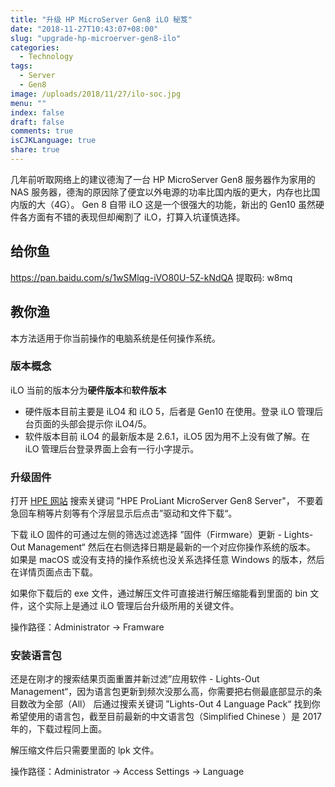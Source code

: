 ```yaml
---
title: "升级 HP MicroServer Gen8 iLO 秘笈"
date: "2018-11-27T10:43:07+08:00"
slug: "upgrade-hp-microerver-gen8-ilo"
categories:
  - Technology
tags:
  - Server
  - Gen8
image: /uploads/2018/11/27/ilo-soc.jpg
menu: ""
index: false
draft: false
comments: true
isCJKLanguage: true
share: true
---
```


几年前听取网络上的建议德淘了一台 HP MicroServer Gen8 服务器作为家用的 NAS 服务器，德淘的原因除了便宜以外电源的功率比国内版的更大，内存也比国内版的大（4G）。
Gen 8 自带 iLO 这是一个很强大的功能，新出的 Gen10 虽然硬件各方面有不错的表现但却阉割了 iLO，打算入坑谨慎选择。

## 给你鱼

https://pan.baidu.com/s/1wSMlqg-iVO80U-5Z-kNdQA 提取码: w8mq

## 教你渔

本方法适用于你当前操作的电脑系统是任何操作系统。

### 版本概念

iLO 当前的版本分为**硬件版本**和**软件版本**

- 硬件版本目前主要是 iLO4 和 iLO 5，后者是 Gen10 在使用。登录 iLO 管理后台页面的头部会提示你 iLO4/5。
- 软件版本目前 iLO4 的最新版本是 2.6.1，iLO5 因为用不上没有做了解。在 iLO 管理后台登录界面上会有一行小字提示。

### 升级固件

打开 [HPE 网站](https://support.hpe.com/hpesc/public/home) 搜索关键词 "HPE ProLiant MicroServer Gen8 Server"，
不要着急回车稍等片刻等有个浮层显示后点击”驱动和文件下载“。

下载 iLO 固件的可通过左侧的筛选过滤选择 ”固件（Firmware）更新 - Lights-Out Management“ 然后在右侧选择日期是最新的一个对应你操作系统的版本。
如果是 macOS 或没有支持的操作系统也没关系选择任意 Windows 的版本，然后在详情页面点击下载。

如果你下载后的 exe 文件，通过解压文件可直接进行解压缩能看到里面的 bin 文件，这个实际上是通过 iLO 管理后台升级所用的关键文件。

操作路径：Administrator -> Framware

### 安装语言包

还是在刚才的搜索结果页面重置并新过滤”应用软件 - Lights-Out Management“，因为语言包更新到频次没那么高，你需要把右侧最底部显示的条目数改为全部（All）
后通过搜索关键词 ”Lights-Out 4 Language Pack“ 找到你希望使用的语言包，截至目前最新的中文语言包（Simplified Chinese ）是 2017 年的，下载过程同上面。

解压缩文件后只需要里面的 lpk 文件。

操作路径：Administrator -> Access Settings -> Language


